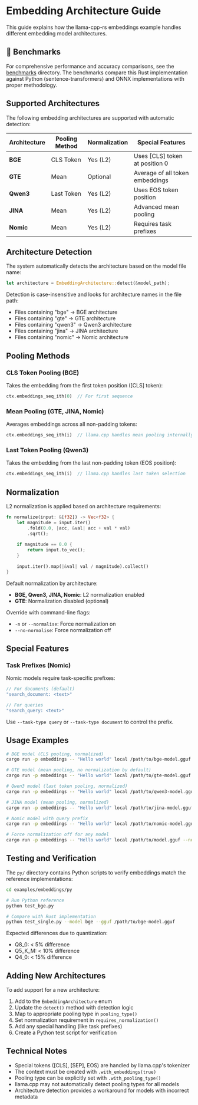 # Embedding Architecture Guide

This guide explains how the llama-cpp-rs embeddings example handles different embedding model architectures.

## 🔬 Benchmarks

For comprehensive performance and accuracy comparisons, see the [benchmarks](benchmarks/) directory. The benchmarks compare this Rust implementation against Python (sentence-transformers) and ONNX implementations with proper methodology.

## Supported Architectures

The following embedding architectures are supported with automatic detection:

| Architecture | Pooling Method | Normalization | Special Features |
|-------------|----------------|---------------|-----------------|
| **BGE** | CLS Token | Yes (L2) | Uses [CLS] token at position 0 |
| **GTE** | Mean | Optional | Average of all token embeddings |
| **Qwen3** | Last Token | Yes (L2) | Uses EOS token position |
| **JINA** | Mean | Yes (L2) | Advanced mean pooling |
| **Nomic** | Mean | Yes (L2) | Requires task prefixes |

## Architecture Detection

The system automatically detects the architecture based on the model file name:

```rust
let architecture = EmbeddingArchitecture::detect(&model_path);
```

Detection is case-insensitive and looks for architecture names in the file path:
- Files containing "bge" → BGE architecture
- Files containing "gte" → GTE architecture
- Files containing "qwen3" → Qwen3 architecture
- Files containing "jina" → JINA architecture
- Files containing "nomic" → Nomic architecture

## Pooling Methods

### CLS Token Pooling (BGE)
Takes the embedding from the first token position ([CLS] token):
```rust
ctx.embeddings_seq_ith(0)  // For first sequence
```

### Mean Pooling (GTE, JINA, Nomic)
Averages embeddings across all non-padding tokens:
```rust
ctx.embeddings_seq_ith(i)  // llama.cpp handles mean pooling internally
```

### Last Token Pooling (Qwen3)
Takes the embedding from the last non-padding token (EOS position):
```rust
ctx.embeddings_seq_ith(i)  // llama.cpp handles last token selection
```

## Normalization

L2 normalization is applied based on architecture requirements:

```rust
fn normalize(input: &[f32]) -> Vec<f32> {
    let magnitude = input.iter()
        .fold(0.0, |acc, &val| acc + val * val)
        .sqrt();
    
    if magnitude == 0.0 {
        return input.to_vec();
    }
    
    input.iter().map(|&val| val / magnitude).collect()
}
```

Default normalization by architecture:
- **BGE, Qwen3, JINA, Nomic**: L2 normalization enabled
- **GTE**: Normalization disabled (optional)

Override with command-line flags:
- `-n` or `--normalise`: Force normalization on
- `--no-normalise`: Force normalization off

## Special Features

### Task Prefixes (Nomic)

Nomic models require task-specific prefixes:
```rust
// For documents (default)
"search_document: <text>"

// For queries
"search_query: <text>"
```

Use `--task-type query` or `--task-type document` to control the prefix.

## Usage Examples

```bash
# BGE model (CLS pooling, normalized)
cargo run -p embeddings -- "Hello world" local /path/to/bge-model.gguf

# GTE model (mean pooling, no normalization by default)
cargo run -p embeddings -- "Hello world" local /path/to/gte-model.gguf

# Qwen3 model (last token pooling, normalized)
cargo run -p embeddings -- "Hello world" local /path/to/qwen3-model.gguf

# JINA model (mean pooling, normalized)
cargo run -p embeddings -- "Hello world" local /path/to/jina-model.gguf

# Nomic model with query prefix
cargo run -p embeddings -- "Hello world" local /path/to/nomic-model.gguf --task-type query

# Force normalization off for any model
cargo run -p embeddings -- "Hello world" local /path/to/model.gguf --no-normalise
```

## Testing and Verification

The `py/` directory contains Python scripts to verify embeddings match the reference implementations:

```bash
cd examples/embeddings/py

# Run Python reference
python test_bge.py

# Compare with Rust implementation
python test_single.py --model bge --gguf /path/to/bge-model.gguf
```

Expected differences due to quantization:
- Q8_0: < 5% difference
- Q5_K_M: < 10% difference
- Q4_0: < 15% difference

## Adding New Architectures

To add support for a new architecture:

1. Add to the `EmbeddingArchitecture` enum
2. Update the `detect()` method with detection logic
3. Map to appropriate pooling type in `pooling_type()`
4. Set normalization requirement in `requires_normalization()`
5. Add any special handling (like task prefixes)
6. Create a Python test script for verification

## Technical Notes

- Special tokens ([CLS], [SEP], EOS) are handled by llama.cpp's tokenizer
- The context must be created with `.with_embeddings(true)`
- Pooling type can be explicitly set with `.with_pooling_type()`
- llama.cpp may not automatically detect pooling types for all models
- Architecture detection provides a workaround for models with incorrect metadata
